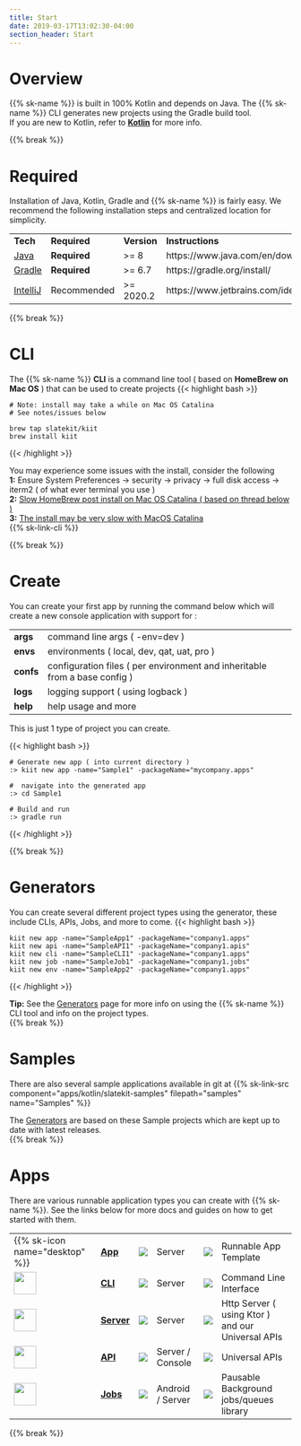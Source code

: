 ```yaml
---
title: Start
date: 2019-03-17T13:02:30-04:00
section_header: Start
---
```


# Overview
{{% sk-name %}} is built in 100% Kotlin and depends on Java. The {{% sk-name %}} CLI generates new projects using the Gradle build tool. <br/>
If you are new to Kotlin, refer to <strong><a class="url-ch" href="http://www.kotlinlang.org">Kotlin</a></strong> for more info. 

{{% break %}}


# Required
<p>Installation of Java, Kotlin, Gradle and {{% sk-name %}} is fairly easy. We recommend the following installation steps and centralized location for simplicity.
</p>
<table class="table table-bordered table-striped">
    <tr class="">
        <td><strong>Tech</strong></td>
        <td><strong>Required</strong></td>
        <td><strong>Version</strong></td>
        <td><strong>Instructions</strong></td>
    </tr>
    <tr>
        <td><a class="url-ch" href="http://www.oracle.com/technetwork/java/javase/downloads/jdk8-downloads-2133151.html">Java</a></td>
        <td><strong>Required</strong></td>
        <td>>= 8</td>
        <td>https://www.java.com/en/download/help/download_options.html
        </td>
    </tr>
    <tr>
        <td><a class="url-ch" href="https://gradle.org/install">Gradle</a></td>
        <td><strong>Required</strong></td>
        <td>>= 6.7</td>
        <td>https://gradle.org/install/
        </td>
    </tr>
    <tr>
        <td><a class="url-ch" href="https://www.jetbrains.com/idea/">IntelliJ</a></td>
        <td>Recommended</td>
        <td>>= 2020.2</td>
        <td>https://www.jetbrains.com/idea/
        </td>
    </tr>
</table>

{{% break %}}


# CLI
The {{% sk-name %}} **CLI** is a command line tool ( based on **HomeBrew on Mac OS** ) that can be used to create projects
{{< highlight bash >}}
     
    # Note: install may take a while on Mac OS Catalina 
    # See notes/issues below

    brew tap slatekit/kiit
    brew install kiit
    
{{< /highlight >}}
<div class="alert alert-warning" role="alert">
    You may experience some issues with the install, consider the following<br/>
    <strong>1:</strong> Ensure System Preferences -> security -> privacy -> full disk access -> iterm2 ( of what ever terminal you use )<br/>
    <strong>2:</strong> <a href="https://discussions.apple.com/thread/251258165">Slow HomeBrew post install on Mac OS Catalina ( based on thread below )</a><br/>
    <strong>3:</strong> <a href="https://discourse.brew.sh/t/brew-install-very-slow-pauses-for-long-period-while-executing-usr-bin-sandbox-exec-in-post-install/7423">The install may be very slow with MacOS Catalina</a>
</div>
{{% sk-link-cli %}}

{{% break %}}


# Create
You can create your first app by running the command below which will create a new console application 
with support for :


<table class="table table-bordered table-striped">
    <tr>
        <td><strong>args</strong></td>
        <td>command line args ( -env=dev )</td>
    </tr>
    <tr>
        <td><strong>envs</strong></td>
        <td>environments ( local, dev, qat, uat, pro )</td>
    </tr>
    <tr>
        <td><strong>confs</strong></td>
        <td>configuration files ( per environment and inheritable from a base config )</td>
    </tr>
    <tr>
        <td><strong>logs</strong></td>
        <td>logging support ( using logback )</td>
    </tr>
    <tr>
        <td><strong>help</strong></td>
        <td>help usage and more</td>
    </tr>
</table>

 This is just 1 type of project you can create.

{{< highlight bash >}}
    
    # Generate new app ( into current directory )
    :> kiit new app -name="Sample1" -packageName="mycompany.apps"

    #  navigate into the generated app 
    :> cd Sample1

    # Build and run
    :> gradle run
    
{{< /highlight >}}

{{% break %}}


# Generators
You can create several different project types using the generator, these include CLIs, APIs, Jobs, and more to come.
{{< highlight bash >}}
    
    kiit new app -name="SampleApp1" -packageName="company1.apps"
    kiit new api -name="SampleAPI1" -packageName="company1.apis"
    kiit new cli -name="SampleCLI1" -packageName="company1.apps"
    kiit new job -name="SampleJob1" -packageName="company1.jobs"
    kiit new env -name="SampleApp2" -packageName="company1.apps"
    
{{< /highlight >}}
<div class="alert alert-warning" role="alert">
    <strong>Tip:</strong> See the <a href="/start/generators">Generators</a> page for more info on using the {{% sk-name %}} CLI tool and info on the project types.
</div>
{{% break %}}

# Samples
There are also several sample applications available in git at {{% sk-link-src component="apps/kotlin/slatekit-samples" filepath="samples" name="Samples" %}}
<div class="alert alert-info" role="alert">
    The <a href="/start/generators">Generators</a> are based on these Sample projects which are kept up to date with latest releases.
</div>
{{% break %}}


# Apps
There are various runnable application types you can create with {{% sk-name %}}. See the links below for more docs and guides on how to get started with them.
<table class="table table-bordered table-striped">
    <tr>
    <td class="text-center">
        {{% sk-icon name="desktop" %}}
    </td>
    <td><strong><a class="url-ch" href="/arch/app">App</a></strong></td>
    <td><img src="https://img.shields.io/badge/2.8.0-version-blue" /></td>
    <td><span class="badge badge-light">Server</span></td>
    <td><img src="https://img.shields.io/badge/license-Apache-orange.svg?style=flat" /></td>
    <td>Runnable App Template</td>
  </tr>
  <tr>
    <td class="text-center"><a href="/arch/cli"><img src="assets/media/img/white/terminal.png" width="40" alt="" /></a></td>
    <td><strong><a class="url-ch" href="/arch/cli">CLI</a></strong></td>
    <td><img src="https://img.shields.io/badge/2.8.0-version-blue" /></td>
    <td><span class="badge badge-light">Server</span></td>
    <td><img src="https://img.shields.io/badge/license-Apache-orange.svg?style=flat" /></td>
    <td>Command Line Interface</td>
  </tr>
  <tr>
    <td class="text-center"><a href="/arch/apis"><img src="assets/media/img/white/webapi.png" width="40" alt="" /></a></td>
    <td><strong><a class="url-ch" href="/arch/apis">Server</a></strong></td>
    <td><img src="https://img.shields.io/badge/2.8.0-version-blue" /></td>
    <td><span class="badge badge-light">Server</span></td>
    <td><img src="https://img.shields.io/badge/license-Apache-orange.svg?style=flat" /></td>
    <td>Http Server ( using Ktor ) and our Universal APIs</td>
  </tr>
  <tr>
    <td class="text-center"><a href="/arch/apis"><img src="assets/media/img/white/webapi.png" width="40" alt="" /></a></td>
    <td><strong><a class="url-ch" href="/arch/apis">API</a></strong></td>
    <td><img src="https://img.shields.io/badge/2.8.0-version-blue" /></td>
    <td><span class="badge badge-light">Server / Console</span></td>
    <td><img src="https://img.shields.io/badge/license-Apache-orange.svg?style=flat" /></td>
    <td>Universal APIs</td>
  </tr>
  <tr>
    <td class="text-center"><a href="/arch/jobs"><img src="assets/media/img/white/gears.png" width="40" alt="" /></a></td>
    <td><strong><a class="url-ch" href="arch/jobs">Jobs</a></strong></td>
    <td><img src="https://img.shields.io/badge/2.8.0-version-blue" /></td>
    <td><span class="badge badge-light">Android / Server</span></td>
    <td><img src="https://img.shields.io/badge/license-Apache-orange.svg?style=flat" /></td>
    <td>Pausable Background jobs/queues library</td>
  </tr>
</table>
{{% break %}}


<script>
    var archComponent = {
        name: "Start",
        page: "start/start",
        icon: "assets/media/img/white/gears.png",
        menu: {
            mode: "normal",
            useTemplate:false,
            sections: [
                {
                    name: "Guide",
                    items: [
                        { name:"Overview"       , anchor: "#overview"  },
                        { name:"Required"       , anchor: "#required"  },
                        { name:"CLI"            , anchor: "#cli"       },
                        { name:"Create"         , anchor: "#create"    },
                        { name:"Generators"     , anchor: "#generators"},
                        { name:"Samples"        , anchor: "#samples"   },
                        { name:"Apps"           , anchor: "#apps"   }
                    ]
                }
            ]
        }
    };

    function setupArchComponent() {
        buildArchComponent(archComponent);
    }
</script>



